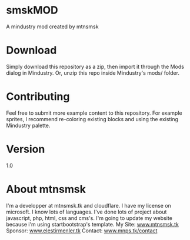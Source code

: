 # smskMOD
A mindustry mod created by mtnsmsk
# Download
Simply download this repository as a zip, then import it through the Mods dialog in Mindustry. Or, unzip this repo inside Mindustry's mods/ folder.
# Contributing
Feel free to submit more example content to this repository. For example sprites, I recommend re-coloring existing blocks and using the existing Mindustry palette.
# Version
1.0
# About mtnsmsk
I'm a developper at mtnsmsk.tk and cloudflare. I have my license on microsoft. I know lots of languages.
I've done lots of project about javascript, php, html, css and cms's.
I'm going to update my website because i'm using startbootstrap's template.
My Site: www.mtnsmsk.tk
Sponsor: www.elestirmenler.tk
Contact: www.mnps.tk/contact

